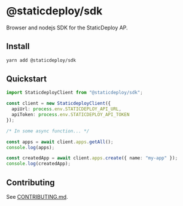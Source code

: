 # @staticdeploy/sdk

Browser and nodejs SDK for the StaticDeploy AP.

## Install

```sh
yarn add @staticdeploy/sdk
```

## Quickstart

```ts
import StaticdeployClient from "@staticdeploy/sdk";

const client = new StaticdeployClient({
  apiUrl: process.env.STATICDEPLOY_API_URL,
  apiToken: process.env.STATICDEPLOY_API_TOKEN
});

/* In some async function... */

const apps = await client.apps.getAll();
console.log(apps);

const createdApp = await client.apps.create({ name: "my-app" });
console.log(createdApp);
```

## Contributing

See [CONTRIBUTING.md](CONTRIBUTING.md).
